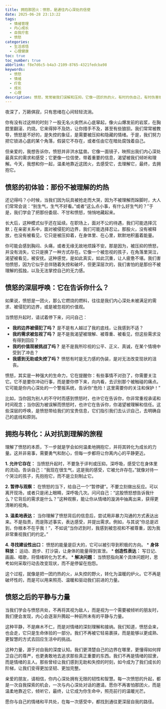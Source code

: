 ```yaml
---
title: 拥抱那团火：愤怒，是通往内心深处的信使
date: 2025-06-28 23:13:22
tags:
  - 情绪管理
  - 内心成长
  - 自我疗愈
  - 愤怒
categories:
  - 生活感悟
  - 心理健康
toc: true
toc_number: true
abbrlink: f8e7d6c5-b4a3-2109-8765-4321fedcba98
keywords:
  - 愤怒
  - 情绪
  - 疗愈
  - 成长
  - 心理
description: 愤怒，常常被我们误解和压抑。它像一团炽热的火，有时灼伤自己，有时伤害他人。但如果能温柔地靠近它，倾听它深层的呼唤，你会发现，这股力量并非全然负面。它可能是边界被侵犯的警报，是未被满足需求的呐喊，更是指引我们走向内心深处、实现自我转化的信使。这篇文章将带你重新认识愤怒，学会如何拥抱它，并从中汲取成长的力量，最终找到内心的平静与自由。
---
```


夜深了，万籁俱寂，只有思绪在心间轻轻流淌。

你有没有过这样的时刻？一股无名火突然从心底窜起，像火山爆发前的岩浆，在胸腔里翻滚、灼烧。它来得猝不及防，让你措手不及，甚至有些狼狈。我们常常被教导，愤怒是不好的，是失控的象征，是需要被压抑和隐藏的情绪。于是，我们努力把它锁进心底的某个角落，假装它不存在，或者任由它在暗处腐蚀着自己。

但亲爱的，我想告诉你，愤怒并非洪水猛兽。它像一面镜子，映照出我们内心深处最真实的需求和感受；它更像一位信使，带着重要的信息，渴望被我们倾听和理解。今天，我想和你一起，温柔地靠近这团火，去感受它，去理解它，最终，去拥抱它。

## 愤怒的初体验：那份不被理解的灼热

还记得吗？小时候，当我们因为玩具被抢走而大哭，因为不被理解而跺脚时，大人们常常会说：“别生气，生气不好看。”或者“这么点小事，有什么好生气的？”于是，我们学会了把那份委屈、不甘和愤怒，悄悄地藏起来。

长大后，这种模式似乎还在延续。在职场上，面对不公的待遇，我们可能选择沉默；在亲密关系中，面对被侵犯的边界，我们可能选择忍让。那股火，没有被释放，也没有被看见，它只是被压抑着，在身体里、在心里，默默地积蓄着能量。

你可能会感到胸闷、头痛，或者无缘无故地烦躁不安。那是因为，被压抑的愤怒，并没有消失，它只是换了一种方式存在。它像一个被忽视的孩子，在角落里哭泣，渴望被看见，被安抚。这种感觉，是如此真实，如此沉重，让人疲惫不堪。我们害怕愤怒，因为它似乎总伴随着失控和破坏，但更深层次的，我们害怕的是那份不被理解的孤独，以及无法掌控自己的无力感。

## 愤怒的深层呼唤：它在告诉你什么？

如果说，愤怒是一团火，那么它燃烧的燃料，往往是我们内心深处未被满足的需求、被侵犯的边界，或是被忽视的价值观。

当愤怒升起时，请试着停下来，问问自己：
*   **我的边界被侵犯了吗？** 是不是有人越过了我的底线，让我感到不适？
*   **我的需求被忽视了吗？** 是不是我渴望被理解、被尊重、被看见，但这些需求没有得到回应？
*   **我的价值观被挑战了吗？** 是不是我所珍视的公平、正义、真诚，在某个情境中受到了冲击？
*   **我感到无助或失控了吗？** 愤怒有时是无力感的伪装，是对无法改变现状的沮丧。

愤怒，其实是一种强大的生命力，它在提醒你：有些事情不对劲了，你需要关注它。它不是要你冲动行事，而是要你停下来，向内看，去识别那个被触碰的痛点。它可能是你内心深处的一个警报系统，告诉你“危险！这里需要你的关注和保护！”

比如，当你因为别人的不守时而感到愤怒时，也许它在告诉你，你非常重视承诺和时间观念；当你因为被误解而愤怒时，也许它在告诉你，你渴望被理解和信任。这些深层的呼唤，是愤怒带给我们的宝贵信息，它们指引我们去认识自己，去明确自己的底线和原则。

## 拥抱与转化：从对抗到理解的旅程

理解了愤怒的本质，下一步就是学会如何温柔地拥抱它，并将其转化为成长的力量。这并非易事，需要勇气和耐心，但每一步都将让你离内心的平静更近。

**1. 允许它存在：** 当愤怒升起时，不要急于评判或压抑。深呼吸，感受它在身体里的流动。告诉自己：“我现在很生气，这是我的感受，它被允许存在。”就像对待一个哭泣的孩子，先抱抱它，而不是立刻制止它。

**2. 暂停与观察：** 在愤怒的当下，给自己一个“暂停键”。不要立刻做出反应。可以离开现场，或者只是闭上眼睛，深呼吸几次。问问自己：“这股愤怒想告诉我什么？它背后的需求是什么？”这种观察，能让你从情绪的漩涡中抽离出来，获得更清晰的视角。

**3. 温柔地表达：** 当你理解了愤怒背后的信息后，尝试用非暴力沟通的方式表达出来。不是指责，而是陈述事实，表达感受，并提出需求。例如，与其说“你总是迟到，你根本不在乎我！”，不如说“当你迟到时，我感到被忽视和不被尊重，因为我非常重视我们的约定。”

**4. 寻找建设性出口：** 愤怒的能量是巨大的，它可以被引导到积极的方向。
    *   **身体释放：** 运动、跑步、打沙袋，让身体的能量得到宣泄。
    *   **创造性表达：** 写日记、画画、唱歌，将情绪转化为艺术。
    *   **解决问题：** 当愤怒指向某个具体问题时，思考如何采取行动去改变现状，而不是停留在抱怨。

这个过程，就像是把一团灼热的火，从失控的野火，转化为温暖的炉火。它不再是破坏性的，而是可以用来照亮、温暖和驱动我们前进的力量。

## 愤怒之后的平静与力量

当我们学会与愤怒共处，不再将其视为敌人，而是视为一个需要被倾听的朋友时，我们便会发现，内心会逐渐升腾起一种前所未有的平静与力量。

这种平静，不是麻木不仁，而是对情绪的深刻理解和接纳。我们知道，愤怒会来，也会走，它只是生命体验的一部分。我们不再被它轻易裹挟，而是能够以更成熟、更智慧的方式去回应生活中的挑战。

这种力量，源于对自我的深度认知。我们更清楚自己的边界在哪里，更懂得如何捍卫自己的尊严，也更勇敢地去追求那些真正重要的东西。我们不再是情绪的奴隶，而是情绪的主人。那些曾经让我们感到无助和失控的时刻，如今成为了我们成长的阶梯，让我们变得更加坚韧、更加完整。

亲爱的朋友，请相信，你内心深处拥有无限的韧性和智慧。每一次愤怒的升起，都是一次自我探索的机会，一次与内心深处对话的邀请。愿你不再害怕那团火，而是温柔地靠近它，倾听它，最终，让它成为你生命中，照亮前行的温暖光芒。

愿你与自己的情绪和平共处，在每一次感受中，都找到通往更深层自我的路径。